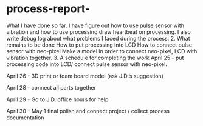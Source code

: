 # process-report-
What I have done so far.
I have figure out how to use pulse sensor with vibration and how to use processing draw heartbeat on processing. I also write debug log about what problems I faced during the process.
2. What remains to be done
How to put processing into LCD
How to connect pulse sensor with neo-pixel 
Make a model in order to connect neo-pixel, LCD with vibration together.
3. A schedule for completing the work
April 25 -   put processing code into LCD/ connect pulse sensor with neo-pixel. 

April 26 - 3D print or foam board model (ask J.D.’s suggestion)

April 28 - connect all parts together 

April 29 - Go to J.D. office hours for help

 April 30 - May 1 final polish and connect project / collect process documentation 

